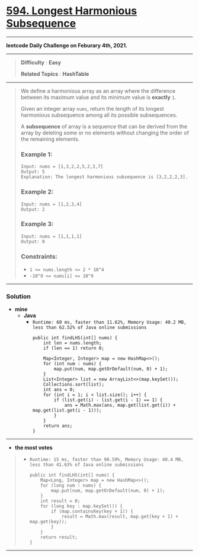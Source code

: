# [594. Longest Harmonious Subsequence](https://leetcode.com/problems/longest-harmonious-subsequence/)

---

**leetcode Daily Challenge on Feburary 4th, 2021.**

---

> **Difficulty** : **Easy**
>
> **Related Topics** : **HashTable**

---

> We define a harmonious array as an array where the difference between its maximum value and its minimum value is **exactly** `1`.
>
> Given an integer array `nums`, return the length of its longest harmonious subsequence among all its possible subsequences.
>
> A **subsequence** of array is a sequence that can be derived from the array by deleting some or no elements without changing the order of the remaining elements.
>
>
>
> ### Example 1:
> ```
> Input: nums = [1,3,2,2,5,2,3,7]
> Output: 5
> Explanation: The longest harmonious subsequence is [3,2,2,2,3].
> ```
>
> ### Example 2:
> ```
> Input: nums = [1,2,3,4]
> Output: 2
> ```
>
> ### Example 3:
> ```
> Input: nums = [1,1,1,1]
> Output: 0
> ```
>
> ### Constraints:
> * `1 <= nums.length <= 2 * 10^4`
> * `-10^9 <= nums[i] <= 10^9`

---


### Solution
* **mine**
  * **Java**
    * `Runtime: 60 ms, faster than 11.62%, Memory Usage: 40.2 MB, less than 62.52% of Java online submissions`
      ```
      public int findLHS(int[] nums) {
          int len = nums.length;
          if (len == 1) return 0;

          Map<Integer, Integer> map = new HashMap<>();
          for (int num : nums) {
              map.put(num, map.getOrDefault(num, 0) + 1);
          }
          List<Integer> list = new ArrayList<>(map.keySet());
          Collections.sort(list);
          int ans = 0;
          for (int i = 1; i < list.size(); i++) {
              if (list.get(i) - list.get(i - 1) == 1) {
                  ans = Math.max(ans, map.get(list.get(i)) + map.get(list.get(i - 1)));
              }
          }
          return ans;
      }
      ```
---


* **the most votes**
>  * `Runtime: 15 ms, faster than 90.59%, Memory Usage: 40.4 MB, less than 41.63% of Java online submissions`
>    ```
>    public int findLHS(int[] nums) {
>        Map<Long, Integer> map = new HashMap<>();
>        for (long num : nums) {
>            map.put(num, map.getOrDefault(num, 0) + 1);
>        }
>        int result = 0;
>        for (long key : map.keySet()) {
>            if (map.containsKey(key + 1)) {
>                result = Math.max(result, map.get(key + 1) + map.get(key));
>            }
>        }
>        return result;
>    }
>    ```

---
